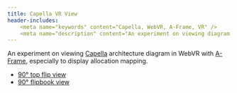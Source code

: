 ```yaml
---
title: Capella VR View
header-includes:
    <meta name="keywords" content="Capella, WebVR, A-Frame, VR" />
    <meta name="description" content="An experiment on viewing diagram mapping in WebVR" />
---
```


An experiment on viewing [Capella](https://www.eclipse.org/capella/) architecture diagram in WebVR with [A-Frame](https://aframe.io/), especially to display allocation mapping.

* [90&deg; top flip view](lab-pab-90-degree.html)
* [90&deg; flipbook view](lab-pab-90-vertical.html)

